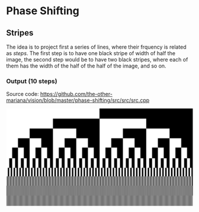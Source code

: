 # Phase Shifting

## Stripes

The idea is to project first a series of lines, where their frquency is related as *steps*. The first step is to have one black stripe of width of half the image, the second step would be to have two black stripes, where each of them has the width of the half of the half of the image, and so on.

### Output (10 steps)

Source code: https://github.com/the-other-mariana/vision/blob/master/phase-shifting/src/src/src.cpp

![img](https://github.com/the-other-mariana/vision/blob/master/phase-shifting/out.png?raw=true)